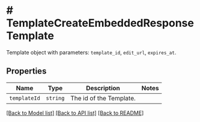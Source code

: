 # # TemplateCreateEmbeddedResponseTemplate

Template object with parameters: `template_id`, `edit_url`, `expires_at`.

## Properties

Name | Type | Description | Notes
------------ | ------------- | ------------- | -------------
| `templateId` | ```string``` |  The id of the Template.  |  |

[[Back to Model list]](../../README.md#models) [[Back to API list]](../../README.md#endpoints) [[Back to README]](../../README.md)
